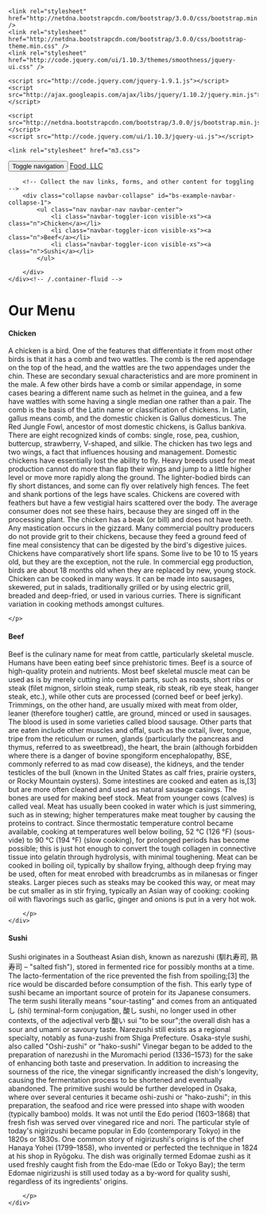 <!DOCTYPE html>
<html lang="en">
<head>
    <meta charset="UTF-8">
    <title>MENU</title>

    <link rel="stylesheet" href="http://netdna.bootstrapcdn.com/bootstrap/3.0.0/css/bootstrap.min.css" />
    <link rel="stylesheet" href="http://netdna.bootstrapcdn.com/bootstrap/3.0.0/css/bootstrap-theme.min.css" />
    <link rel="stylesheet" href="http://code.jquery.com/ui/1.10.3/themes/smoothness/jquery-ui.css" />

    <script src="http://code.jquery.com/jquery-1.9.1.js"></script>
    <script src="http://ajax.googleapis.com/ajax/libs/jquery/1.10.2/jquery.min.js"></script>

    <script src="http://netdna.bootstrapcdn.com/bootstrap/3.0.0/js/bootstrap.min.js"></script>
    <script src="http://code.jquery.com/ui/1.10.3/jquery-ui.js"></script>

    <link rel="stylesheet" href="m3.css">


<body>

<nav class="navbar navbar-default">
    <div class="container-fluid">
        <!-- Brand and toggle get grouped for better mobile display -->
        <div class="navbar-header">
            <button type="button" class="navbar-toggle collapsed" data-toggle="collapse" data-target="#bs-example-navbar-collapse-1" aria-expanded="false">
                <span class="sr-only">Toggle navigation</span>
                <span class="icon-bar"></span>
                <span class="icon-bar"></span>
                <span class="icon-bar"></span>
            </button>
            <a class="navbar-brand" href="#">Food, LLC</a>
        </div>

        <!-- Collect the nav links, forms, and other content for toggling -->
        <div class="collapse navbar-collapse" id="bs-example-navbar-collapse-1">
            <ul class="nav navbar-nav navbar-center">
                <li class="navbar-toggler-icon visible-xs"><a class="n">Chicken</a></li>
                <li class="navbar-toggler-icon visible-xs"><a class="n">Beef</a></li>
                <li class="navbar-toggler-icon visible-xs"><a class="n">Sushi</a></li>
            </ul>

        </div>
    </div><!-- /.container-fluid -->
</nav>


<h1 class="text-center">Our Menu</h1>

<!----------DIV 1-------------->
<div class="container-fluid">
<div class="b1 col-lg-12 col-md-12 col-sm-12">
<h4 class="p1">Chicken </h4>
    <p class="pa">
        A chicken is a bird. One of the features that differentiate it from most other birds is that it has a comb and two wattles.
        The comb is the red appendage on the top of the head, and the wattles are the two appendages under the chin. These are secondary sexual
        characteristics and are more prominent in the male. A few other birds have a comb or similar appendage,
        in some cases bearing a different name such as helmet in the guinea, and a few have wattles with some having a single median one rather than a pair.
        The comb is the basis of the Latin name or classification of chickens.
        In Latin, gallus means comb, and the domestic chicken is Gallus domesticus. The Red Jungle Fowl, ancestor of most domestic chickens, is Gallus bankiva.
        There are eight recognized kinds of combs: single, rose, pea, cushion, buttercup, strawberry, V-shaped, and silkie.
        The chicken has two legs and two wings, a fact that influences housing and management. Domestic chickens have essentially
        lost the ability to fly. Heavy breeds used for meat production cannot do more than flap their wings and jump to a little higher level or move more rapidly along the ground.
        The lighter-bodied birds can fly short distances, and some can fly over relatively high fences.
        The feet and shank portions of the legs have scales.
        Chickens are covered with feathers but have a few vestigial hairs scattered over the body. The average consumer does not see these hairs,
        because they are singed off in the processing plant. The chicken has a beak (or bill) and does not have teeth. Any mastication occurs in the gizzard.
        Many commercial poultry producers do not provide grit to their chickens, because they feed a ground feed of fine meal consistency that can be digested by the bird's digestive juices.
        Chickens have comparatively short life spans. Some live to be 10 to 15 years old, but they are the exception, not the rule.
        In commercial egg production, birds are about 18 months old when they are replaced by new, young stock.
        Chicken can be cooked in many ways. It can be made into sausages, skewered, put in salads, traditionally grilled or by using electric grill,
        breaded and deep-fried, or used in various curries. There is significant variation in cooking methods amongst cultures.

    </p>
</div>

</div>

<!----------DIV 2-------------->

<div class="container-fluid">
    <div class="b2 col-lg-12 col-md-12 col-sm-12">
        <h4 class="p1">Beef </h4>
        <p class="pa">
            Beef is the culinary name for meat from cattle, particularly skeletal muscle. Humans have been eating beef since prehistoric times. Beef is a source of high-quality protein and nutrients.
            Most beef skeletal muscle meat can be used as is by merely cutting into certain parts,
            such as roasts, short ribs or steak (filet mignon, sirloin steak, rump steak, rib steak, rib eye steak, hanger steak, etc.),
            while other cuts are processed (corned beef or beef jerky). Trimmings, on the other hand, are usually mixed with meat from older,
            leaner (therefore tougher) cattle, are ground, minced or used in sausages. The blood is used in some varieties called blood sausage.
            Other parts that are eaten include other muscles and offal, such as the oxtail, liver, tongue, tripe from the reticulum or rumen, glands
            (particularly the pancreas and thymus, referred to as sweetbread), the heart, the brain (although forbidden where there is a danger of bovine
            spongiform encephalopathy, BSE, commonly referred to as mad cow disease), the kidneys, and the tender testicles of the bull (known in the United States as calf fries, prairie oysters,
            or Rocky Mountain oysters). Some intestines are cooked and eaten as is,[3] but are more often cleaned and used as natural sausage casings.
            The bones are used for making beef stock. Meat from younger cows (calves) is called veal.
            Meat has usually been cooked in water which is just simmering, such as in stewing; higher temperatures make meat tougher by causing the proteins
            to contract. Since thermostatic temperature control became available, cooking at temperatures well below boiling, 52 °C (126 °F) (sous-vide) to
            90 °C (194 °F) (slow cooking), for prolonged periods has become possible;
            this is just hot enough to convert the tough collagen in connective tissue into gelatin through hydrolysis, with minimal toughening.
            Meat can be cooked in boiling oil, typically by shallow frying, although deep frying may be used, often for meat enrobed with breadcrumbs
            as in milanesas or finger steaks. Larger pieces such as steaks may be cooked this way, or meat may be cut smaller as in stir frying, typically an Asian way of cooking:
            cooking oil with flavorings such as garlic, ginger and onions is put in a very hot wok.

        </p>
    </div>

</div>




<!----------DIV 3-------------->
<div class="container-fluid">
    <div class="b3 col-lg-12 col-md-12 col-sm-12">
        <h4 class="p1">Sushi </h4>
        <p class="pa">
            Sushi originates in a Southeast Asian dish, known as narezushi (馴れ寿司, 熟寿司 – "salted fish"), stored in fermented rice for possibly
            months at a time. The lacto-fermentation of the rice prevented the fish from spoiling;[3] the rice would be discarded before
            consumption of the fish. This early type of sushi became an important source of protein for its Japanese consumers.
            The term sushi literally means "sour-tasting" and comes from an antiquated し (shi) terminal-form conjugation, 酸し sushi,
            no longer used in other contexts, of the adjectival verb 酸い sui "to be sour";the overall dish has a sour and umami or savoury taste.
             Narezushi still exists as a regional specialty, notably as funa-zushi from Shiga Prefecture.
            Osaka-style sushi, also called "Oshi-zushi" or "hako-sushi"
            Vinegar began to be added to the preparation of narezushi in the Muromachi period (1336–1573)
            for the sake of enhancing both taste and preservation. In addition to increasing the sourness of the rice,
            the vinegar significantly increased the dish's longevity, causing the fermentation process to be shortened and eventually abandoned.
            The primitive sushi would be further developed in Osaka, where over several centuries it became oshi-zushi or "hako-zushi"; in this preparation, the seafood and rice were
            pressed into shape with wooden (typically bamboo) molds.
            It was not until the Edo period (1603–1868) that fresh fish was served over vinegared rice and nori.
            The particular style of today's nigirizushi became popular in Edo (contemporary Tokyo) in the 1820s or 1830s.
            One common story of nigirizushi's origins is of the chef Hanaya Yohei (1799–1858), who invented or perfected the technique in 1824 at his
            shop in Ryōgoku. The dish was originally termed Edomae zushi as it used freshly caught fish from the Edo-mae (Edo or Tokyo Bay);
            the term Edomae nigirizushi is still used today as a by-word for quality sushi, regardless of its ingredients' origins.


        </p>
    </div>

</div>



</body>
</html>

